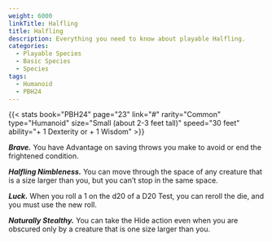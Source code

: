 ```yaml
---
weight: 6000
linkTitle: Halfling
title: Halfling
description: Everything you need to know about playable Halfling.
categories:
  - Playable Species
  - Basic Species
  - Species
tags:
  - Humanoid
  - PBH24
---
```


{{< stats
  book="PBH24"
  page="23"
  link="#"
  rarity="Common"
  type="Humanoid"
  size="Small (about 2-3 feet tall)"
  speed="30 feet"
  ability="\+ 1 Dexterity or \+ 1 Wisdom" >}}

**_Brave._** You have Advantage on saving throws you make to avoid or end the
frightened condition.

**_Halfling Nimbleness._** You can move through the space of any creature that
is a size larger than you, but you can’t stop in the same space.

**_Luck._** When you roll a 1 on the d20 of a D20 Test, you can reroll the die,
and you must use the new roll.

**_Naturally Stealthy._** You can take the Hide action even when you are
obscured only by a creature that is one size larger than you.

